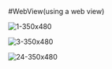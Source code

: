 #WebView(using a web view)


![1-350x480](https://user-images.githubusercontent.com/39503627/124309021-6ad08980-db6a-11eb-907a-395a8e6181ab.png)

![3-350x480](https://user-images.githubusercontent.com/39503627/124309444-03670980-db6b-11eb-8029-3ceab2c00b67.png)

![24-350x480](https://user-images.githubusercontent.com/39503627/124309450-0530cd00-db6b-11eb-84fe-21c56b5b7eff.jpg)















